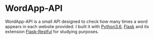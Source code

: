 # WordApp-API
WordApp-API is a small API designed to check how many times a word appears in each website provided. I built it with [Python3.6](https://github.com/python/cpython), [Flask](https://github.com/pallets/flask) and its extension [Flask-Restful](https://github.com/flask-restful/flask-restful) for studying purposes. 



